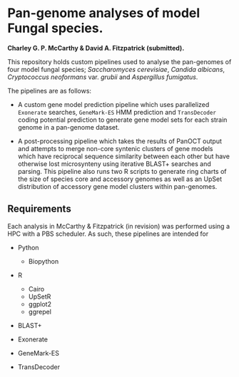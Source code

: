 # Pan-genome analyses of model Fungal species.

**Charley G. P. McCarthy & David A. Fitzpatrick (submitted).**

This repository holds custom pipelines used to analyse the pan-genomes of four model fungal species; *Saccharomyces cerevisiae*, *Candida albicans*, *Cryptococcus neoformans* var. *grubii* and *Aspergillus fumigatus*.

The pipelines are as follows:
+ A custom gene model prediction pipeline which uses parallelized `Exonerate` searches, `GeneMark-ES` HMM prediction and `TransDecoder` coding potential prediction to generate gene model sets for each strain genome in a pan-genome dataset.

+ A post-processing pipeline which takes the results of PanOCT output and attempts to merge non-core syntenic clusters of gene models which have reciprocal sequence similarity between each other but have otherwise lost microsynteny using iterative BLAST+ searches and parsing. This pipeline also runs two R scripts to generate ring charts of the size of species core and accessory genomes as well as an UpSet distribution of accessory gene model clusters within pan-genomes.

## Requirements

Each analysis in McCarthy & Fitzpatrick (in revision) was performed using a HPC with a PBS scheduler. As such, these pipelines are intended for 

- Python
  - Biopython

- R
  - Cairo
  - UpSetR
  - ggplot2
  - ggrepel

- BLAST+

- Exonerate

- GeneMark-ES

- TransDecoder

